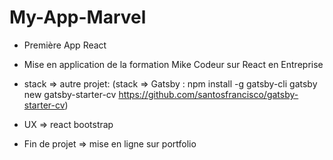 # My-App-Marvel
- Première App React
- Mise en application de la formation Mike Codeur sur React en Entreprise
- stack =>
autre projet:
(stack => Gatsby : npm install -g gatsby-cli
gatsby new gatsby-starter-cv https://github.com/santosfrancisco/gatsby-starter-cv)


- UX => react bootstrap

- Fin de projet => mise en ligne sur portfolio
